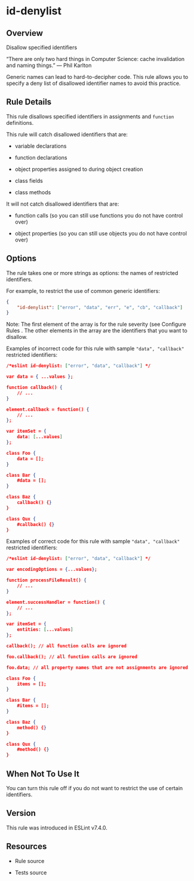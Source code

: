 

# id-denylist
## Overview

Disallow specified identifiers

“There are only two hard things in Computer Science: cache invalidation and naming things.” — Phil Karlton

Generic names can lead to hard-to-decipher code. This rule allows you to specify a deny list of disallowed identifier names to avoid this practice.

## Rule Details

This rule disallows specified identifiers in assignments and `function` definitions.

This rule will catch disallowed identifiers that are:


- variable declarations

- function declarations

- object properties assigned to during object creation

- class fields

- class methods

It will not catch disallowed identifiers that are:


- function calls (so you can still use functions you do not have control over)

- object properties (so you can still use objects you do not have control over)

## Options

The rule takes one or more strings as options: the names of restricted identifiers.

For example, to restrict the use of common generic identifiers:


```json
{
    "id-denylist": ["error", "data", "err", "e", "cb", "callback"]
}
```

Note: The first element of the array is for the rule severity (see Configure Rules . The other elements in the array are the identifiers that you want to disallow.

Examples of incorrect code for this rule with sample `"data", "callback"` restricted identifiers:


```json
/*eslint id-denylist: ["error", "data", "callback"] */

var data = { ...values };

function callback() {
    // ...
}

element.callback = function() {
    // ...
};

var itemSet = {
    data: [...values]
};

class Foo {
    data = [];
}

class Bar {
    #data = [];
}

class Baz {
    callback() {}
}

class Qux {
    #callback() {}
}
```

Examples of correct code for this rule with sample `"data", "callback"` restricted identifiers:


```json
/*eslint id-denylist: ["error", "data", "callback"] */

var encodingOptions = {...values};

function processFileResult() {
    // ...
}

element.successHandler = function() {
    // ...
};

var itemSet = {
    entities: [...values]
};

callback(); // all function calls are ignored

foo.callback(); // all function calls are ignored

foo.data; // all property names that are not assignments are ignored

class Foo {
    items = [];
}

class Bar {
    #items = [];
}

class Baz {
    method() {}
}

class Qux {
    #method() {}
}
```

## When Not To Use It

You can turn this rule off if you do not want to restrict the use of certain identifiers.

## Version

This rule was introduced in ESLint v7.4.0.

## Resources


- Rule source 

- Tests source 

